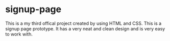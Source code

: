 # signup-page
This is a my third offical project created by using HTML and CSS. This is a signup page prototype. It has a very neat and clean design and is very easy to work with.
